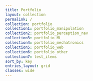 ```yaml
---
title: Portfolio
layout: collection
permalink: /
collection: portfolio
collection1: portfolio_manipulation
collection2: portfolio_perception_nav
collection3: portfolio_ML
collection4: portfolio_mechatronics
collection5: portfolio_web
collection6: portfolio_other
collection7: test_items
sort_by: key
entries_layout: grid
classes: wide
---
```

